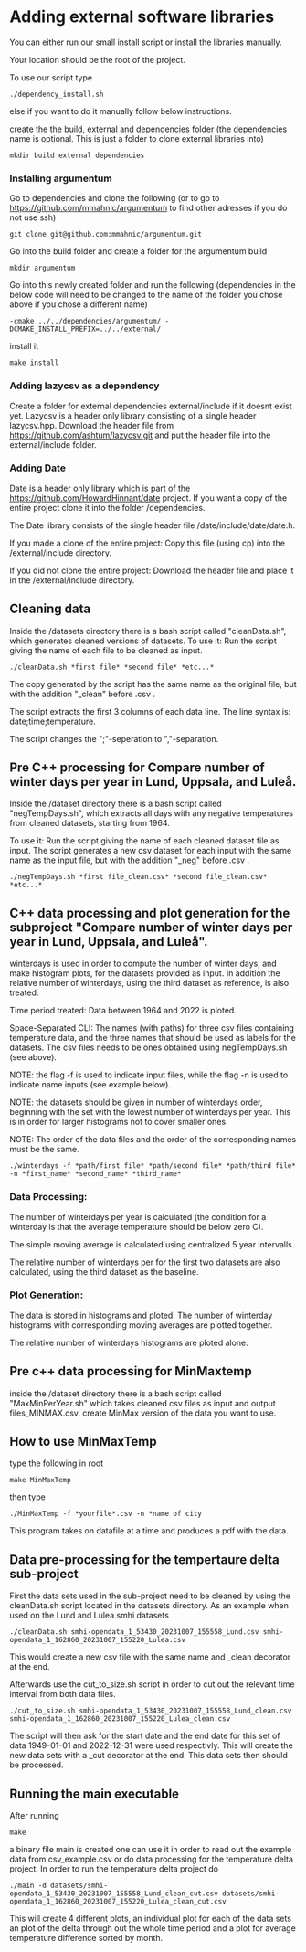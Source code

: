 
<!--unsure what we are going to keep from the old skeleton so i will create this new section to have something to work with -->

# Adding external software libraries

You can either run our small install script or install the libraries manually. 

Your location should be the root of the project.

To use our script type 
```
./dependency_install.sh
```
else if you want to do it manually follow below instructions.

create the the build, external and dependencies folder (the dependencies name is optional. This is just a folder to clone external libraries into)
```
mkdir build external dependencies
```

### Installing argumentum
Go to dependencies and clone the following (or to go to https://github.com/mmahnic/argumentum to find other adresses if you do not use ssh)
```
git clone git@github.com:mmahnic/argumentum.git
```
Go into the build folder and create a folder for the argumentum build
```
mkdir argumentum
```
Go into this newly created folder and run the following (dependencies in the below code will need to be changed to the name of the folder you chose above if you chose a different name)
```
-cmake ../../dependencies/argumentum/ -DCMAKE_INSTALL_PREFIX=../../external/
```
install it
```
make install
```
### Adding lazycsv as a dependency

Create a folder for external dependencies external/include if it doesnt exist yet. Lazycsv is a header only library consisting of a single header lazycsv.hpp.
Download the header file from https://github.com/ashtum/lazycsv.git and put the header file into the external/include folder.

### Adding Date
Date is a header only library which is part of the https://github.com/HowardHinnant/date project. If you want a copy of the entire project clone it into the folder /dependencies.

The Date library consists of the single header file /date/include/date/date.h. 

If you made a clone of the entire project: Copy this file (using  cp) into the /external/include directory. 

If you did not clone the entire project: Download the header file and place it in the
/external/include directory.



## Cleaning data
Inside the /datasets directory there is a bash script called "cleanData.sh", which generates cleaned versions of datasets. To use it: Run the script giving the name of each file to be cleaned as input.

```
./cleanData.sh *first file* *second file* *etc...*
```

The copy generated by the script has the same name as the original file, but with the addition "_clean" before .csv .

The script extracts the first 3 columns of each data line. The line syntax is: date;time;temperature.

The script changes the ";"-seperation to ","-separation.

## Pre C++ processing for Compare number of winter days per year in Lund, Uppsala, and Luleå.
Inside the /dataset directory there is a bash script called "negTempDays.sh", which extracts all days with any negative temperatures from cleaned datasets, starting from 1964.

To use it: Run the script giving the name of each cleaned dataset file as input. The script generates a new csv dataset for each input with the same name as the input file, but with the addition "_neg" before .csv .

```
./negTempDays.sh *first file_clean.csv* *second file_clean.csv* *etc...*
```

## C++ data processing and plot generation for the subproject "Compare number of winter days per year in Lund, Uppsala, and Luleå".
winterdays is used in order to compute the number of winter days, and make histogram plots, for the datasets provided as input. In addition the relative number of winterdays, using the third dataset as reference, is also treated. 

Time period treated: Data between 1964 and 2022 is ploted.

Space-Separated CLI: The names (with paths) for three csv files containing temperature data, and the three names that should be used as labels for the datasets. The csv files needs to be ones obtained using negTempDays.sh (see above).

NOTE: the flag -f is used to indicate input files, while the flag -n is used to indicate name inputs (see example below).
            
NOTE: the datasets should be given in number of winterdays order, beginning with the set with the lowest number of winterdays per year. This is in order for larger histograms not to cover smaller ones.

NOTE: The order of the data files and the order of the corresponding names must be the same.

```
./winterdays -f *path/first file* *path/second file* *path/third file* -n *first_name* *second_name* *third_name*
```


### Data Processing: 

The number of winterdays per year is calculated (the condition for a winterday is that the average temperature should be below zero C).
                            
The simple moving average is calculated using centralized 5 year intervalls. 

The relative number of winterdays per for the first two datasets are also calculated, using the third dataset as the baseline.


### Plot Generation: 

The data is stored in histograms and ploted. The number of winterday histograms with corresponding moving averages are plotted together. 

The relative number of winterdays histograms are ploted alone. 

## Pre c++ data processing for MinMaxtemp 
inside the /dataset directory there is a bash script called "MaxMinPerYear.sh" which takes cleaned csv files as input and output files_MINMAX.csv. create MinMax version of the data you want to use.
## How to use MinMaxTemp
type the following in root
```
make MinMaxTemp
```
then type 
```
./MinMaxTemp -f *yourfile*.csv -n *name of city
```
This program takes on datafile at a time and produces a pdf with the data.

## Data pre-processing for the tempertaure delta sub-project

First the data sets used in the sub-project need to be cleaned by using the cleanData.sh script located in the datasets directory. As an example when used on the Lund and Lulea smhi datasets
```
./cleanData.sh smhi-opendata_1_53430_20231007_155558_Lund.csv smhi-opendata_1_162860_20231007_155220_Lulea.csv
```

This would create a new csv file with the same name and _clean decorator at the end.

Afterwards use the cut_to_size.sh script in order to cut out the relevant time interval from both data files.

```
./cut_to_size.sh smhi-opendata_1_53430_20231007_155558_Lund_clean.csv smhi-opendata_1_162860_20231007_155220_Lulea_clean.csv
```

The script will then ask for the start date and the end date for this set of data 1949-01-01 and 2022-12-31 were used respectivly. This will create the new data sets with a _cut decorator at the end. This data sets then should be processed.

## Running the main executable

After running 
```
make
```
a binary file main is created one can use it in order to read out the example data from csv_example.csv or do data processing for the temperature delta project. In order to run the temperature delta project do
```
./main -d datasets/smhi-opendata_1_53430_20231007_155558_Lund_clean_cut.csv datasets/smhi-opendata_1_162860_20231007_155220_Lulea_clean_cut.csv
```
This will create 4 different plots, an individual plot for each of the data sets an plot of the delta through out the whole time period and a plot for average temperature difference sorted by month.
